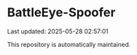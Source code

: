 # BattleEye-Spoofer

Last updated: 2025-05-28 02:57:01

This repository is automatically maintained.
